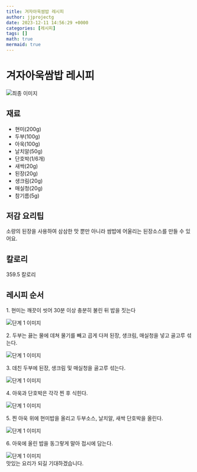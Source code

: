 ```yaml
---
title: 겨자아욱쌈밥 레시피
author: jjprojectg
date: 2023-12-11 14:56:29 +0000
categories: [레시피]
tags: []
math: true
mermaid: true
---
```

<meta name="og:type" content="website"/>
<meta charset="UTF-8"/>
<div class="header">
  <h1>겨자아욱쌈밥 레시피</h1>
</div>

<div class="container my-4">
  <div class="row">
    <div class="col-12 col-md-6">
      <div class="recipe-image">
        <img src="http://www.foodsafetykorea.go.kr/uploadimg/cook/10_00615_2.png" class="step-image" alt="최종 이미지"/>
      </div>
    </div>
    <div class="col-12 col-md-6">
      <div class="ingredients">
        <h2>재료</h2>
        <ul class="card">
          <li> 현미(200g) </li>
          <li>  두부(100g) </li>
          <li>  아욱(100g) </li>
          <li>  날치알(50g) </li>
          <li> 단호박(1/6개) </li>
          <li>  새싹(20g) </li>
          <li>  된장(20g) </li>
          <li>  생크림(20g) </li>
          <li> 매실청(20g) </li>
          <li>  참기름(5g) </li>
</ul>
      </div>
    </div>
    <div class="col-12 col-md-6">
      <div class="ingredients">
        <h2>저감 요리팁</h2>
        <div class="card"> 
          <p>
            소량의 된장을 사용하여 삼삼한 맛 뿐만 아니라 쌈밥에 어울리는 된장소스를 만들 수 있어요.
          </p>
        </div>
      </div>
      <div class="ingredients">
        <h2>칼로리</h2>
        <div class="card"> 
          <p>
            359.5 칼로리
          </p>
        </div>
      </div>
    </div>
  </div>

  <h2 class="my-4">레시피 순서</h2>
  <div class="card recipe-card">
    <div class="card-body recipe-step">
      <p class="card-text step-description">1. 현미는 깨끗이 씻어 30분 이상 충분히
불린 뒤 밥을 짓는다</p>
      <img src="http://www.foodsafetykorea.go.kr/uploadimg/cook/20_00615_1.png" alt="단계 1 이미지" class="step-image"/>
    </div>
  </div>
  <div class="card recipe-card">
    <div class="card-body recipe-step">
      <p class="card-text step-description">2. 두부는 끓는 물에 데쳐 물기를 빼고
곱게 다져 된장, 생크림, 매실청을 넣고
골고루 섞는다.</p>
      <img src="http://www.foodsafetykorea.go.kr/uploadimg/cook/20_00615_2.png" alt="단계 1 이미지" class="step-image"/>
    </div>
  </div>
  <div class="card recipe-card">
    <div class="card-body recipe-step">
      <p class="card-text step-description">3. 데친 두부에 된장, 생크림 및 매실청을
골고루 섞는다.</p>
      <img src="http://www.foodsafetykorea.go.kr/uploadimg/cook/20_00615_3.png" alt="단계 1 이미지" class="step-image"/>
    </div>
  </div>
  <div class="card recipe-card">
    <div class="card-body recipe-step">
      <p class="card-text step-description">4. 아욱과 단호박은 각각 찐 후 식힌다.</p>
      <img src="http://www.foodsafetykorea.go.kr/uploadimg/cook/20_00615_4.png" alt="단계 1 이미지" class="step-image"/>
    </div>
  </div>
  <div class="card recipe-card">
    <div class="card-body recipe-step">
      <p class="card-text step-description">5. 찐 아욱 위에 현미밥을 올리고
두부소스, 날치알, 새싹 단호박을
올린다.</p>
      <img src="http://www.foodsafetykorea.go.kr/uploadimg/cook/20_00615_5.png" alt="단계 1 이미지" class="step-image"/>
    </div>
  </div>
  <div class="card recipe-card">
    <div class="card-body recipe-step">
      <p class="card-text step-description">6. 아욱에 올린 밥을 동그랗게 말아
접시에 담는다.</p>
      <img src="http://www.foodsafetykorea.go.kr/uploadimg/cook/20_00615_6.png" alt="단계 1 이미지" class="step-image"/>
    </div>
  </div>

</div>
맛있는 요리가 되길 기대하겠습니다.
